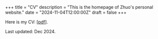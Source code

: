 +++
title = "CV"
description = "This is the homepage of Zhuo's personal website."
date = "2024-11-04T12:00:00Z"
draft = false
+++

<!-- <div style="margin-bottom: -10px;"> Here is my CV.</div> -->

Here is my CV: [[pdf](/my-website/cv.pdf)].

Last updated: Dec 2024.